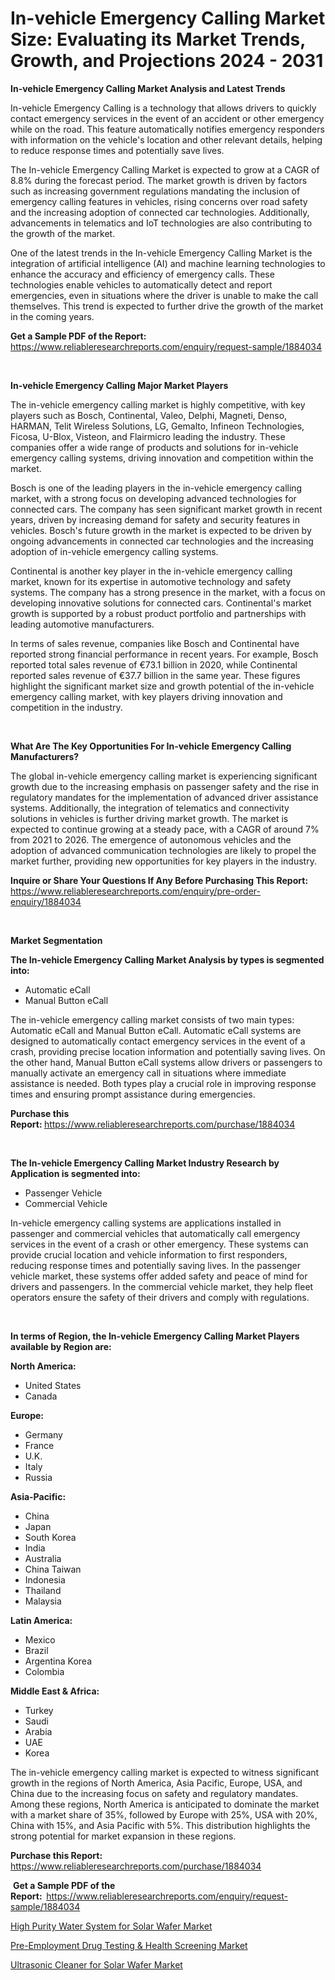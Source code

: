 <p><h1>In-vehicle Emergency Calling Market Size: Evaluating its Market Trends, Growth, and Projections 2024 - 2031</h1></p><p><strong>In-vehicle Emergency Calling Market Analysis and Latest Trends</strong></p>
<p><p>In-vehicle Emergency Calling is a technology that allows drivers to quickly contact emergency services in the event of an accident or other emergency while on the road. This feature automatically notifies emergency responders with information on the vehicle's location and other relevant details, helping to reduce response times and potentially save lives.</p><p>The In-vehicle Emergency Calling Market is expected to grow at a CAGR of 8.8% during the forecast period. The market growth is driven by factors such as increasing government regulations mandating the inclusion of emergency calling features in vehicles, rising concerns over road safety and the increasing adoption of connected car technologies. Additionally, advancements in telematics and IoT technologies are also contributing to the growth of the market.</p><p>One of the latest trends in the In-vehicle Emergency Calling Market is the integration of artificial intelligence (AI) and machine learning technologies to enhance the accuracy and efficiency of emergency calls. These technologies enable vehicles to automatically detect and report emergencies, even in situations where the driver is unable to make the call themselves. This trend is expected to further drive the growth of the market in the coming years.</p></p>
<p><strong>Get a Sample PDF of the Report:&nbsp;</strong> <a href="https://www.reliableresearchreports.com/enquiry/request-sample/1884034">https://www.reliableresearchreports.com/enquiry/request-sample/1884034</a></p>
<p>&nbsp;</p>
<p><strong>In-vehicle Emergency Calling Major Market Players</strong></p>
<p><p>The in-vehicle emergency calling market is highly competitive, with key players such as Bosch, Continental, Valeo, Delphi, Magneti, Denso, HARMAN, Telit Wireless Solutions, LG, Gemalto, Infineon Technologies, Ficosa, U-Blox, Visteon, and Flairmicro leading the industry. These companies offer a wide range of products and solutions for in-vehicle emergency calling systems, driving innovation and competition within the market.</p><p>Bosch is one of the leading players in the in-vehicle emergency calling market, with a strong focus on developing advanced technologies for connected cars. The company has seen significant market growth in recent years, driven by increasing demand for safety and security features in vehicles. Bosch's future growth in the market is expected to be driven by ongoing advancements in connected car technologies and the increasing adoption of in-vehicle emergency calling systems.</p><p>Continental is another key player in the in-vehicle emergency calling market, known for its expertise in automotive technology and safety systems. The company has a strong presence in the market, with a focus on developing innovative solutions for connected cars. Continental's market growth is supported by a robust product portfolio and partnerships with leading automotive manufacturers.</p><p>In terms of sales revenue, companies like Bosch and Continental have reported strong financial performance in recent years. For example, Bosch reported total sales revenue of €73.1 billion in 2020, while Continental reported sales revenue of €37.7 billion in the same year. These figures highlight the significant market size and growth potential of the in-vehicle emergency calling market, with key players driving innovation and competition in the industry.</p></p>
<p>&nbsp;</p>
<p><strong>What Are The Key Opportunities For In-vehicle Emergency Calling Manufacturers?</strong></p>
<p><p>The global in-vehicle emergency calling market is experiencing significant growth due to the increasing emphasis on passenger safety and the rise in regulatory mandates for the implementation of advanced driver assistance systems. Additionally, the integration of telematics and connectivity solutions in vehicles is further driving market growth. The market is expected to continue growing at a steady pace, with a CAGR of around 7% from 2021 to 2026. The emergence of autonomous vehicles and the adoption of advanced communication technologies are likely to propel the market further, providing new opportunities for key players in the industry.</p></p>
<p><strong>Inquire or Share Your Questions If Any Before Purchasing This Report:</strong> <a href="https://www.reliableresearchreports.com/enquiry/pre-order-enquiry/1884034">https://www.reliableresearchreports.com/enquiry/pre-order-enquiry/1884034</a></p>
<p>&nbsp;</p>
<p><strong>Market Segmentation</strong></p>
<p><strong>The In-vehicle Emergency Calling Market Analysis by types is segmented into:</strong></p>
<p><ul><li>Automatic eCall</li><li>Manual Button eCall</li></ul></p>
<p><p>The in-vehicle emergency calling market consists of two main types: Automatic eCall and Manual Button eCall. Automatic eCall systems are designed to automatically contact emergency services in the event of a crash, providing precise location information and potentially saving lives. On the other hand, Manual Button eCall systems allow drivers or passengers to manually activate an emergency call in situations where immediate assistance is needed. Both types play a crucial role in improving response times and ensuring prompt assistance during emergencies.</p></p>
<p><strong>Purchase this Report:&nbsp;</strong><a href="https://www.reliableresearchreports.com/purchase/1884034">https://www.reliableresearchreports.com/purchase/1884034</a></p>
<p>&nbsp;</p>
<p><strong>The In-vehicle Emergency Calling Market Industry Research by Application is segmented into:</strong></p>
<p><ul><li>Passenger Vehicle</li><li>Commercial Vehicle</li></ul></p>
<p><p>In-vehicle emergency calling systems are applications installed in passenger and commercial vehicles that automatically call emergency services in the event of a crash or other emergency. These systems can provide crucial location and vehicle information to first responders, reducing response times and potentially saving lives. In the passenger vehicle market, these systems offer added safety and peace of mind for drivers and passengers. In the commercial vehicle market, they help fleet operators ensure the safety of their drivers and comply with regulations.</p></p>
<p>&nbsp;</p>
<p><strong>In terms of Region, the In-vehicle Emergency Calling Market Players available by Region are:</strong></p>
<p>
    <p> <strong> North America: </strong>
        <ul>
            <li>United States</li>
            <li>Canada</li>
        </ul>
        </p> 
    <p> <strong> Europe: </strong>
        <ul>
            <li>Germany</li>
            <li>France</li>
            <li>U.K.</li>
            <li>Italy</li>
            <li>Russia</li>
        </ul>
        </p> 
    <p> <strong> Asia-Pacific: </strong>
        <ul>
            <li>China</li>
            <li>Japan</li>
            <li>South Korea</li>
            <li>India</li>
            <li>Australia</li>
            <li>China Taiwan</li>
            <li>Indonesia</li>
            <li>Thailand</li>
            <li>Malaysia</li>
        </ul>
        </p> 
    <p> <strong> Latin America: </strong>
        <ul>
            <li>Mexico</li>
            <li>Brazil</li>
            <li>Argentina Korea</li>
            <li>Colombia</li>
        </ul>
        </p> 
    <p> <strong> Middle East & Africa: </strong>
        <ul>
            <li>Turkey</li>
            <li>Saudi</li>
            <li>Arabia</li>
            <li>UAE</li>
            <li>Korea</li>
        </ul>
    </p>
    </p>
<p><p>The in-vehicle emergency calling market is expected to witness significant growth in the regions of North America, Asia Pacific, Europe, USA, and China due to the increasing focus on safety and regulatory mandates. Among these regions, North America is anticipated to dominate the market with a market share of 35%, followed by Europe with 25%, USA with 20%, China with 15%, and Asia Pacific with 5%. This distribution highlights the strong potential for market expansion in these regions.</p></p>
<p><strong>Purchase this Report: </strong><a href="https://www.reliableresearchreports.com/purchase/1884034">https://www.reliableresearchreports.com/purchase/1884034</a></p>
<p>&nbsp;<strong>Get a Sample PDF of the Report:&nbsp;&nbsp;</strong><a href="https://www.reliableresearchreports.com/enquiry/request-sample/1884034">https://www.reliableresearchreports.com/enquiry/request-sample/1884034</a></p>
<p><strong></strong></p>
<p><p><a href="https://view.publitas.com/reportprime-1/global-high-purity-water-system-for-solar-wafer-market-size-and-market-trends-insights-and-projections-from-2023-to-2030/">High Purity Water System for Solar Wafer Market</a></p><p><a href="https://view.publitas.com/reportprime-1/pre-employment-drug-testing-health-screening-market-size-growth-outlook-from-2023-to-2030-projecting-at-markets-trends-analysis-by-application-regional-outlook-and-revenue/">Pre-Employment Drug Testing & Health Screening Market</a></p><p><a href="https://view.publitas.com/reportprime-1/ultrasonic-cleaner-for-solar-wafer-market-share-market-new-trends-analysis-report-by-type-by-application-by-end-use-by-region-and-segment-forecasts-2023-2030/">Ultrasonic Cleaner for Solar Wafer Market</a></p></p>